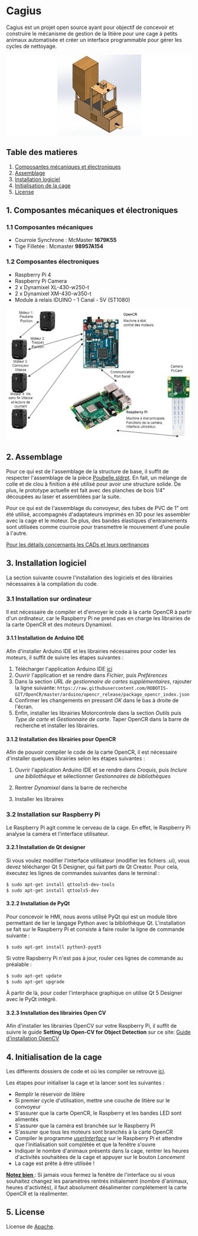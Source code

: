 # Cagius

Cagius est un projet open source ayant pour objectif de concevoir et construire le mécanisme de gestion de la litière pour une cage à petits animaux automatisée et créer un interface programmable pour gérer les cycles de nettoyage.

<img src="Documentation/Images/cageSW.png">

## Table des matieres

1. [Composantes mécaniques et électroniques](#1-composantes-mécaniques-et-électroniques)
2. [Assemblage](#2-assemblage)
3. [Installation logiciel](#3-installation-logiciel)
4. [Initialisation de la cage](#4-initialisation-de-la-cage)
5. [License](#5-license)

## 1. Composantes mécaniques et électroniques

### 1.1 Composantes mécaniques

- Courroie Synchrone : McMaster **1679K55** 
- Tige Filletée : Mcmaster **98957A154**

### 1.2 Composantes électroniques

- Raspberry Pi 4
- Raspberry Pi Camera
- 2 x Dynamixel XL-430-w250-t
- 2 x Dynamixel XM-430-w350-t
- Module à relais IDUINO - 1 Canal - 5V (ST1080)

<img src="Documentation/Images/electronique.png">

## 2. Assemblage

Pour ce qui est de l'assemblage de la structure de base, il suffit de respecter l'assemblage de la pièce [Poubelle.sldrpt](https://github.com/Cagius-UdeS/Cagius/blob/main/CADs/Poubelle.SLDPRT). En fait, un mélange de colle et de clou à finition a été utilisé pour avoir une structure solide. De plus, le prototype actuelle est fait avec des planches de bois 1/4" découpées au laser et assemblées par la suite.

Pour ce qui est de l'assemblage du convoyeur, des tubes de PVC de 1" ont été utilisé, accompagnés d'adaptateurs imprimés en 3D pour les assembler avec la cage et le moteur. De plus, des bandes élastiques d'entrainements sont utilisées comme courroie pour transmettre le mouvement d'une poulie à l'autre.

[Pour les détails concernants les CADs et leurs pertinances](https://github.com/Cagius-UdeS/Cagius/blob/main/Documentation/Hierarchie_pieces.md)

## 3. Installation logiciel

La section suivante couvre l'installation des logiciels et des librairies nécessaires à la compilation du code.

### 3.1 Installation sur ordinateur

Il est nécessaire de compiler et d'envoyer le code à la carte OpenCR à partir d'un ordinateur, car le Raspberry Pi ne prend pas en charge les librairies de la carte OpenCR et des moteurs Dynamixel.

#### 3.1.1 Installation de Arduino IDE

Afin d'installer Arduino IDE et les librairies nécessaires pour coder les moteurs, il suffit de suivre les étapes suivantes :

1. Télécharger l'application Arduino IDE [ici](https://www.arduino.cc/en/software)
2. Ouvrir l'application et se rendre dans *Fichier*, puis *Préférences*
3. Dans la section *URL de gestionnaire de cartes supplémentaires*, rajouter la ligne suivante:
	`https://raw.githubusercontent.com/ROBOTIS-GIT/OpenCR/master/arduino/opencr_release/package_opencr_index.json`
4. Confirmer les changements en pressant *OK* dans le bas à droite de l'écran.
5. Enfin, installer les librairies Motorcontrole dans la section *Outils* puis *Type de carte* et *Gestionnaire de carte*. Taper OpenCR dans la barre de recherche et installer les librairies.

#### 3.1.2 Installation des librairies pour OpenCR

Afin de pouvoir compiler le code de la carte OpenCR, il est nécessaire d'installer quelques librairies selon les étapes suivantes :

1. Ouvrir l'application Arduino IDE et se rendre dans *Croquis*, puis *Inclure une bibliothèque* et sélectionner *Gestionnaires de bibliothèques*

2. Rentrer *Dynamixel* dans la barre de recherche

3. Installer les libraires

### 3.2 Installation sur Raspberry Pi

Le Raspberry Pi agit comme le cerveau de la cage. En effet, le Raspberry Pi analyse la caméra et l'interface utilisateur.

#### 3.2.1 Installation de Qt designer

Si vous voulez modifier l'interface utilisateur (modifier les fichiers .ui), vous devez télécharger Qt 5 Designer, qui fait parti de Qt Creator. Pour cela, éxecutez les lignes de commandes suivantes dans le terminal :

  ```
  $ sudo apt-get install qttools5-dev-tools
  $ sudo apt-get install qttools5-dev
  ```

#### 3.2.2 Installation de PyQt

Pour concevoir le HMI, nous avons utilisé PyQt qui est un module libre permettant de lier le langage Python avec la bibliothèque Qt. 
L'installation se fait sur le Raspberry Pi et consiste à faire rouler la ligne de commande suivante :

	$ sudo apt-get install python3-pyqt5

Si votre Rapsberry Pi n'est pas à jour, rouler ces lignes de commande au préalable :

	$ sudo apt-get update
	$ sudo apt-get upgrade

À partir de là, pour coder l'interphace graphique on utilise Qt 5 Designer avec le PyQt intégré.

#### 3.2.3 Installation des librairies Open CV

Afin d'installer les librairies OpenCV sur votre Raspberry Pi, 
il suffit de suivre le guide **Setting Up Open-CV for Object Detection** sur ce site:
[Guide d'installation OpenCV](https://core-electronics.com.au/tutorials/object-identify-raspberry-pi.html)

## 4. Initialisation de la cage

Les differents dossiers de code et où les compiler se retrouve [ici](Code/README.md).

Les étapes pour initialiser la cage et la lancer sont les suivantes :

- Remplir le réservoir de litière
- Si premier cycle d'utilisation, mettre une couche de litière sur le convoyeur
- S'assurer que la carte OpenCR, le Raspberry et les bandes LED sont alimentés
- S'assurer que la caméra est branchée sur le Raspberry Pi
- S'assurer que tous les moteurs sont branchés à la carte OpenCR
- Compiler le programme *[userInterface](Code/PyQt/userInterface.py)* sur le Raspberry Pi et attendre que l'initialisation soit complétée et que la fenêtre s'ouvre
- Indiquer le nombre d'animaux présents dans la cage, rentrer les heures d'activités souhaitées de la cage et appuyer sur le bouton *Lancement*
- La cage est prête à être utilisée !

<u><b> Notez bien </b></u> : Si jamais vous fermez la fenêtre de l'interface ou si vous souhaitez changez les paramètres rentrés initialement (nombre d'animaux, heures d'activités), il faut absolument désalimenter complétement la carte OpenCR et la réalimenter.

## 5. License

License de [Apache](LICENSE).
